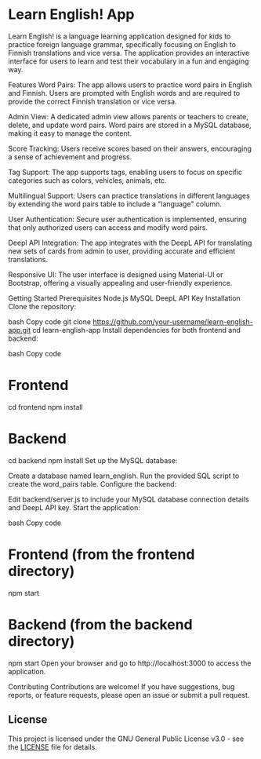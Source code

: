 # Learn English! App
Learn English! is a language learning application designed for kids to practice foreign language grammar, specifically focusing on English to Finnish translations and vice versa. The application provides an interactive interface for users to learn and test their vocabulary in a fun and engaging way.

Features
Word Pairs: The app allows users to practice word pairs in English and Finnish. Users are prompted with English words and are required to provide the correct Finnish translation or vice versa.

Admin View: A dedicated admin view allows parents or teachers to create, delete, and update word pairs. Word pairs are stored in a MySQL database, making it easy to manage the content.

Score Tracking: Users receive scores based on their answers, encouraging a sense of achievement and progress.

Tag Support: The app supports tags, enabling users to focus on specific categories such as colors, vehicles, animals, etc.

Multilingual Support: Users can practice translations in different languages by extending the word pairs table to include a "language" column.

User Authentication: Secure user authentication is implemented, ensuring that only authorized users can access and modify word pairs.

Deepl API Integration: The app integrates with the DeepL API for translating new sets of cards from admin to user, providing accurate and efficient translations.

Responsive UI: The user interface is designed using Material-UI or Bootstrap, offering a visually appealing and user-friendly experience.

Getting Started
Prerequisites
Node.js
MySQL
DeepL API Key
Installation
Clone the repository:

bash
Copy code
git clone https://github.com/your-username/learn-english-app.git
cd learn-english-app
Install dependencies for both frontend and backend:

bash
Copy code
# Frontend
cd frontend
npm install

# Backend
cd backend
npm install
Set up the MySQL database:

Create a database named learn_english.
Run the provided SQL script to create the word_pairs table.
Configure the backend:

Edit backend/server.js to include your MySQL database connection details and DeepL API key.
Start the application:

bash
Copy code
# Frontend (from the frontend directory)
npm start

# Backend (from the backend directory)
npm start
Open your browser and go to http://localhost:3000 to access the application.

Contributing
Contributions are welcome! If you have suggestions, bug reports, or feature requests, please open an issue or submit a pull request.

## License

This project is licensed under the GNU General Public License v3.0 - see the [LICENSE](LICENSE) file for details.






